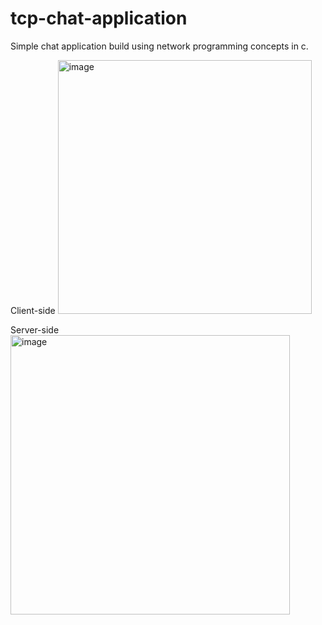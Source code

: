 # tcp-chat-application

Simple chat application build using network programming concepts in c. 

Client-side
<img width="406" alt="image" src="https://github.com/smanve/tcp-chat-application/assets/43281910/dee5d693-e8d4-441b-a93e-12f753683aae">

Server-side
<img width="447" alt="image" src="https://github.com/smanve/tcp-chat-application/assets/43281910/5d276c73-a1cf-424c-b92e-b2c969c6059e">


